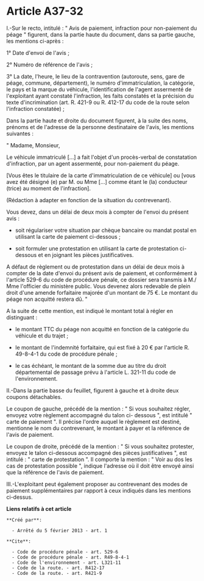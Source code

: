 # Article A37-32

I.-Sur le recto, intitulé : " Avis de paiement, infraction pour non-paiement du péage " figurent, dans la partie haute du
document, dans sa partie gauche, les mentions ci-après : 

1° Date d'envoi de l'avis ; 

2° Numéro de référence de l'avis ; 

3° La date, l'heure, le lieu de la contravention (autoroute, sens, gare de péage, commune, département), le numéro
d'immatriculation, la catégorie, le pays et la marque du véhicule, l'identification de l'agent assermenté de l'exploitant
ayant constaté l'infraction, les faits constatés et la précision du texte d'incrimination (art. R. 421-9 ou R. 412-17 du code
de la route selon l'infraction constatée) ; 

Dans la partie haute et droite du document figurent, à la suite des noms, prénoms et de l'adresse de la personne destinataire
de l'avis, les mentions suivantes : 

" Madame, Monsieur, 

Le véhicule immatriculé [...] a fait l'objet d'un procès-verbal de constatation d'infraction, par un agent assermenté, pour
non-paiement du péage. 

[Vous êtes le titulaire de la carte d'immatriculation de ce véhicule] ou [vous avez été désigné (e) par M. ou Mme [...] comme
étant le (la) conducteur (trice) au moment de l'infraction]. 

(Rédaction à adapter en fonction de la situation du contrevenant). 

Vous devez, dans un délai de deux mois à compter de l'envoi du présent avis :

- soit régulariser votre situation par chèque bancaire ou mandat postal en utilisant la carte de paiement ci-dessous ;

- soit formuler une protestation en utilisant la carte de protestation ci-dessous et en joignant les pièces justificatives. 

A défaut de règlement ou de protestation dans un délai de deux mois à compter de la date d'envoi du présent avis de paiement,
et conformément à l'article 529-6 du code de procédure pénale, ce dossier sera transmis à M./ Mme l'officier du ministère
public. Vous devenez alors redevable de plein droit d'une amende forfaitaire majorée d'un montant de 75 €. Le montant du
péage non acquitté restera dû. " 

A la suite de cette mention, est indiqué le montant total à régler en distinguant :

- le montant TTC du péage non acquitté en fonction de la catégorie du véhicule et du trajet ;

- le montant de l'indemnité forfaitaire, qui est fixé à 20 € par l'article R. 49-8-4-1 du code de procédure pénale ;

- le cas échéant, le montant de la somme due au titre du droit départemental de passage prévu à l'article L. 321-11 du code
de l'environnement. 

II.-Dans la partie basse du feuillet, figurent à gauche et à droite deux coupons détachables. 

Le coupon de gauche, précédé de la mention : " Si vous souhaitez régler, envoyez votre règlement accompagné du talon ci-
dessous ", est intitulé " carte de paiement ". Il précise l'ordre auquel le règlement est destiné, mentionne le nom du
contrevenant, le montant à payer et la référence de l'avis de paiement. 

Le coupon de droite, précédé de la mention : " Si vous souhaitez protester, envoyez le talon ci-dessous accompagné des pièces
justificatives ", est intitulé : " carte de protestation ". Il comporte la mention : " Voir au dos les cas de protestation
possible ", indique l'adresse où il doit être envoyé ainsi que la référence de l'avis de paiement. 

III.-L'exploitant peut également proposer au contrevenant des modes de paiement supplémentaires par rapport à ceux indiqués
dans les mentions ci-dessus.

**Liens relatifs à cet article**

	**Créé par**:

	  - Arrêté du 5 février 2013 - art. 1

	**Cite**:

	  - Code de procédure pénale - art. 529-6
	  - Code de procédure pénale - art. R49-8-4-1
	  - Code de l'environnement - art. L321-11
	  - Code de la route. - art. R412-17
	  - Code de la route. - art. R421-9
